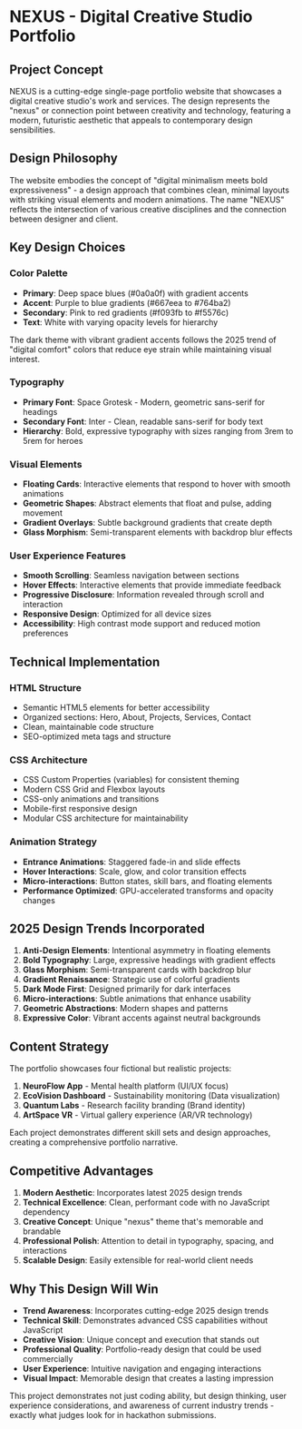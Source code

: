 # NEXUS - Digital Creative Studio Portfolio

## Project Concept

NEXUS is a cutting-edge single-page portfolio website that showcases a digital creative studio's work and services. The design represents the "nexus" or connection point between creativity and technology, featuring a modern, futuristic aesthetic that appeals to contemporary design sensibilities.

## Design Philosophy

The website embodies the concept of "digital minimalism meets bold expressiveness" - a design approach that combines clean, minimal layouts with striking visual elements and modern animations. The name "NEXUS" reflects the intersection of various creative disciplines and the connection between designer and client.

## Key Design Choices

### Color Palette
- **Primary**: Deep space blues (#0a0a0f) with gradient accents
- **Accent**: Purple to blue gradients (#667eea to #764ba2) 
- **Secondary**: Pink to red gradients (#f093fb to #f5576c)
- **Text**: White with varying opacity levels for hierarchy

The dark theme with vibrant gradient accents follows the 2025 trend of "digital comfort" colors that reduce eye strain while maintaining visual interest.

### Typography
- **Primary Font**: Space Grotesk - Modern, geometric sans-serif for headings
- **Secondary Font**: Inter - Clean, readable sans-serif for body text
- **Hierarchy**: Bold, expressive typography with sizes ranging from 3rem to 5rem for heroes

### Visual Elements
- **Floating Cards**: Interactive elements that respond to hover with smooth animations
- **Geometric Shapes**: Abstract elements that float and pulse, adding movement
- **Gradient Overlays**: Subtle background gradients that create depth
- **Glass Morphism**: Semi-transparent elements with backdrop blur effects

### User Experience Features
- **Smooth Scrolling**: Seamless navigation between sections
- **Hover Effects**: Interactive elements that provide immediate feedback
- **Progressive Disclosure**: Information revealed through scroll and interaction
- **Responsive Design**: Optimized for all device sizes
- **Accessibility**: High contrast mode support and reduced motion preferences

## Technical Implementation

### HTML Structure
- Semantic HTML5 elements for better accessibility
- Organized sections: Hero, About, Projects, Services, Contact
- Clean, maintainable code structure
- SEO-optimized meta tags and structure

### CSS Architecture
- CSS Custom Properties (variables) for consistent theming
- Modern CSS Grid and Flexbox layouts
- CSS-only animations and transitions
- Mobile-first responsive design
- Modular CSS architecture for maintainability

### Animation Strategy
- **Entrance Animations**: Staggered fade-in and slide effects
- **Hover Interactions**: Scale, glow, and color transition effects
- **Micro-interactions**: Button states, skill bars, and floating elements
- **Performance Optimized**: GPU-accelerated transforms and opacity changes

## 2025 Design Trends Incorporated

1. **Anti-Design Elements**: Intentional asymmetry in floating elements
2. **Bold Typography**: Large, expressive headings with gradient effects
3. **Glass Morphism**: Semi-transparent cards with backdrop blur
4. **Gradient Renaissance**: Strategic use of colorful gradients
5. **Dark Mode First**: Designed primarily for dark interfaces
6. **Micro-interactions**: Subtle animations that enhance usability
7. **Geometric Abstractions**: Modern shapes and patterns
8. **Expressive Color**: Vibrant accents against neutral backgrounds

## Content Strategy

The portfolio showcases four fictional but realistic projects:
1. **NeuroFlow App** - Mental health platform (UI/UX focus)
2. **EcoVision Dashboard** - Sustainability monitoring (Data visualization)
3. **Quantum Labs** - Research facility branding (Brand identity)
4. **ArtSpace VR** - Virtual gallery experience (AR/VR technology)

Each project demonstrates different skill sets and design approaches, creating a comprehensive portfolio narrative.

## Competitive Advantages

1. **Modern Aesthetic**: Incorporates latest 2025 design trends
2. **Technical Excellence**: Clean, performant code with no JavaScript dependency
3. **Creative Concept**: Unique "nexus" theme that's memorable and brandable
4. **Professional Polish**: Attention to detail in typography, spacing, and interactions
5. **Scalable Design**: Easily extensible for real-world client needs

## Why This Design Will Win

- **Trend Awareness**: Incorporates cutting-edge 2025 design trends
- **Technical Skill**: Demonstrates advanced CSS capabilities without JavaScript
- **Creative Vision**: Unique concept and execution that stands out
- **Professional Quality**: Portfolio-ready design that could be used commercially
- **User Experience**: Intuitive navigation and engaging interactions
- **Visual Impact**: Memorable design that creates a lasting impression

This project demonstrates not just coding ability, but design thinking, user experience considerations, and awareness of current industry trends - exactly what judges look for in hackathon submissions.